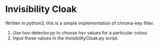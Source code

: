 # Invisibility Cloak  
Written in python3, this is a simple implementation of chroma-key filter.  

1. Use hsv-detector.py to choose hsv values for a particular colour.
2. Input those values in the InvisibilityCloak.py script.